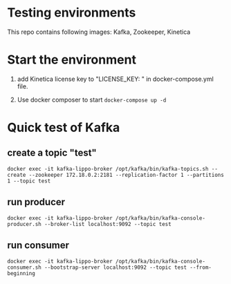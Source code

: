# Testing environments
This repo contains following images:
Kafka, Zookeeper, Kinetica

# Start the environment
1. add Kinetica license key to "LICENSE_KEY: " in docker-compose.yml file.

2. Use docker composer to start 
	```docker-compose up -d```

# Quick test of Kafka
## create a topic "test"
```docker exec -it kafka-lippo-broker /opt/kafka/bin/kafka-topics.sh --create --zookeeper 172.18.0.2:2181 --replication-factor 1 --partitions 1 --topic test```
## run producer
```docker exec -it kafka-lippo-broker /opt/kafka/bin/kafka-console-producer.sh --broker-list localhost:9092 --topic test```
## run consumer
```docker exec -it kafka-lippo-broker /opt/kafka/bin/kafka-console-consumer.sh --bootstrap-server localhost:9092 --topic test --from-beginning```
